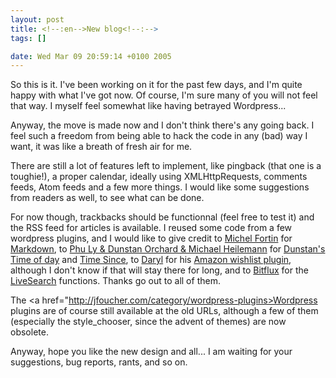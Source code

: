 ```yaml
--- 
layout: post
title: <!--:en-->New blog<!--:-->
tags: []

date: Wed Mar 09 20:59:14 +0100 2005
---
```

So this is it. I've been working on it for the past few days, and I'm quite happy with what I've got now. Of course, I'm sure many of you will not feel that way. I myself feel somewhat like having betrayed Wordpress...

Anyway, the move is made now and I don't think there's any going back. I feel such a freedom from being able to hack the code in any (bad) way I want, it was like a breath of fresh air for me.

There are still a lot of features left to implement, like pingback (that one is a toughie!), a proper calendar, ideally using XMLHttpRequests, comments feeds, Atom feeds and a few more things. I would like some suggestions from readers as well, to see what can be done.

For now though, trackbacks should be functionnal (feel free to test it) and the RSS feed for articles is available. I reused some code from a few wordpress plugins, and I would like to give credit to <a href="http://www.michelf.com/">Michel Fortin</a> for <a href="http://www.michelf.com/projects/php-markdown/">Markdown</a>, to <a href="http://www.ifelse.co.uk"> Phu Ly & Dunstan Orchard & Michael Heilemann</a> for <a href="http://www.ifelse.co.uk/archives/2004/08/17/time-of-day-plugin-v1/"> Dunstan's Time of day</a> and <a href="http://binarybonsai.com/archives/2004/08/17/time-since-plugin/">Time Since</a>, to <a href="http://daryl.learnhouston.com">Daryl</a> for his <a href="http://daryl.learnhouston.com/index.php?p=55">Amazon wishlist plugin</a>, although I don't know if that will stay there for long, and to <a href="http://bitflux.ch">Bitflux</a> for the <a href="http://blog.bitflux.ch/wiki/LiveSearch">LiveSearch</a> functions. Thanks go out to all of them.

The <a href="http://jfoucher.com/category/wordpress-plugins>Wordpress plugins</a> are of course still available at the old URLs, although a few of them (especially the style_chooser, since the advent of themes) are now obsolete.

Anyway, hope you like the new design and all... I am waiting for your suggestions, bug reports, rants, and so on.
